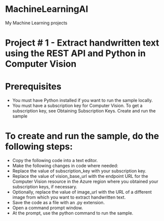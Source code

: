 # MachineLearningAI
My Machine Learning projects


# Project # 1 - Extract handwritten text using the REST API and Python in Computer Vision

# Prerequisites
- You must have Python installed if you want to run the sample locally.
- You must have a subscription key for Computer Vision. To get a subscription key, see Obtaining Subscription Keys.
Create and run the sample

# To create and run the sample, do the following steps:

- Copy the following code into a text editor.
- Make the following changes in code where needed:
- Replace the value of subscription_key with your subscription key.
- Replace the value of vision_base_url with the endpoint URL for the Computer Vision resource in the Azure region where you obtained your subscription keys, if necessary.
- Optionally, replace the value of image_url with the URL of a different image from which you want to extract handwritten text.
- Save the code as a file with an .py extension. 
- Open a command prompt window.
- At the prompt, use the python command to run the sample. 
